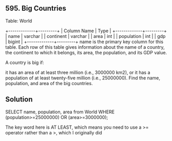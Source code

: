 ## 595. Big Countries
Table: World

+-------------+---------+
| Column Name | Type    |
+-------------+---------+
| name        | varchar |
| continent   | varchar |
| area        | int     |
| population  | int     |
| gdp         | bigint  |
+-------------+---------+
name is the primary key column for this table.
Each row of this table gives information about the name of a country, the continent to which it belongs, its area, the population, and its GDP value.
 

A country is big if:

it has an area of at least three million (i.e., 3000000 km2), or
it has a population of at least twenty-five million (i.e., 25000000).
Find the name, population, and area of the big countries.
## Solution
SELECT name, population, area from World
WHERE (population>=25000000) OR (area>=3000000);

The key word here is AT LEAST, which means you need to use a >= operator rather than a >,  which I originally did
